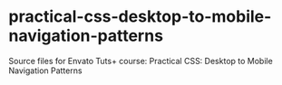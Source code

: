 # practical-css-desktop-to-mobile-navigation-patterns
Source files for Envato Tuts+ course: Practical CSS: Desktop to Mobile Navigation Patterns

